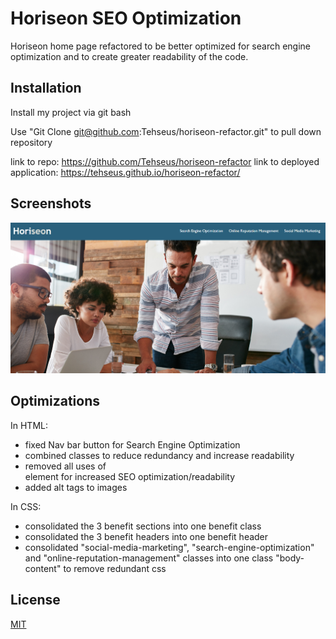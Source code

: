 
# Horiseon SEO Optimization

Horiseon home page refactored to be better optimized for search engine optimization and to create greater readability of the code.


## Installation

Install my project via git bash

Use "Git Clone git@github.com:Tehseus/horiseon-refactor.git" to pull down repository

link to repo: https://github.com/Tehseus/horiseon-refactor
link to deployed application: https://tehseus.github.io/horiseon-refactor/

## Screenshots

![App Screenshot](https://github.com/Tehseus/horiseon-refactor/blob/main/assets/images/example_screenshot.PNG)


## Optimizations

In HTML:

- fixed Nav bar button for Search Engine Optimization
- combined classes to reduce redundancy and increase readability
- removed all uses of <div> element for increased SEO optimization/readability
- added alt tags to images

In CSS:

- consolidated the 3 benefit sections into one benefit class
- consolidated the 3 benefit headers into one benefit header
- consolidated "social-media-marketing", "search-engine-optimization" and "online-reputation-management" classes into one class "body-content" to remove redundant css


## License

[MIT](https://choosealicense.com/licenses/mit/)

